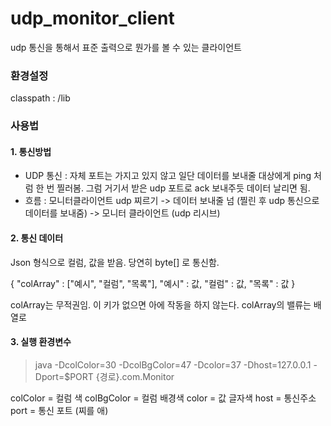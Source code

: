 # udp_monitor_client
udp 통신을 통해서 표준 출력으로 뭔가를 볼 수 있는 클라이언트

### 환경설정
classpath : /lib

### 사용법

#### 1. 통신방법
 - UDP 통신 : 자체 포트는 가지고 있지 않고 일단 데이터를 보내줄 대상에게 ping 처럼 한 번 찔러봄. 그럼 거기서 받은 udp 포트로 ack 보내주듯 데이터 날리면 됨.
 - 흐름 : 모니터클라이언트 udp 찌르기 -> 데이터 보내줄 넘 (찔린 후 udp 통신으로 데이터를 보내줌) -> 모니터 클라이언트 (udp 리시브)

#### 2. 통신 데이터

Json 형식으로 컬럼, 값을 받음. 당연히 byte[] 로 통신함.

{
"colArray" : ["예시", "컬럼", "목록"],
"예시" : 값,
"컬럼" : 값,
"목록" : 값
}

colArray는 무적권임. 이 키가 없으면 아에 작동을 하지 않는다.
colArray의 밸류는 배열로

#### 3. 실행 환경변수

> java -DcolColor=30 -DcolBgColor=47 -Dcolor=37 -Dhost=127.0.0.1 -Dport=$PORT {경로}.com.Monitor

colColor = 컬럼 색
colBgColor = 컬럼 배경색
color = 값 글자색
host = 통신주소
port = 통신 포트 (찌를 애)


